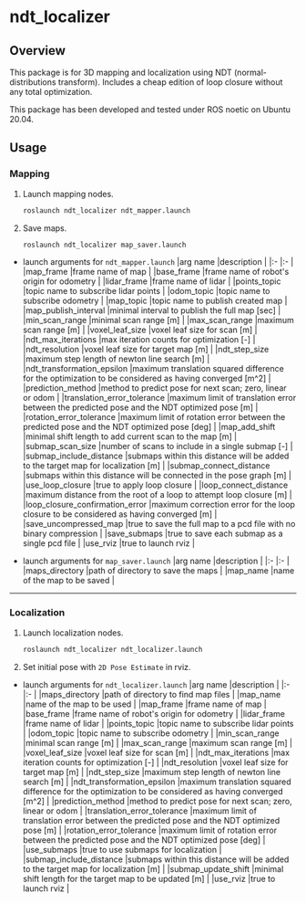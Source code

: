 # ndt_localizer

## Overview
This package is for 3D mapping and localization using NDT (normal-distributions transform).
Includes a cheap edition of loop closure without any total optimization.  

This package has been developed and tested under ROS noetic on Ubuntu 20.04.  

## Usage

### Mapping
1. Launch mapping nodes.
    ```bash
    roslaunch ndt_localizer ndt_mapper.launch
    ```

1. Save maps.
    ```bash
    roslaunch ndt_localizer map_saver.launch
    ```

- launch arguments for `ndt_mapper.launch`
    |arg name                           |description                                                                                                |
    |:-                                 |:-                                                                                                         |
    |map_frame                          |frame name of map                                                                                          |
    |base_frame                         |frame name of robot's origin for odometry                                                                  |
    |lidar_frame                        |frame name of lidar                                                                                        |
    |points_topic                       |topic name to subscribe lidar points                                                                       |
    |odom_topic                         |topic name to subscribe odometry                                                                           |
    |map_topic                          |topic name to publish created map                                                                          |
    |map_publish_interval               |minimal interval to publish the full map [sec]                                                             |
    |min_scan_range                     |minimal scan range [m]                                                                                     |
    |max_scan_range                     |maximum scan range [m]                                                                                     |
    |voxel_leaf_size                    |voxel leaf size for scan [m]                                                                               |
    |ndt_max_iterations                 |max iteration counts for optimization [-]                                                                  |
    |ndt_resolution                     |voxel leaf size for target map [m]                                                                         |
    |ndt_step_size                      |maximum step length of newton line search [m]                                                              |
    |ndt_transformation_epsilon         |maximum translation squared difference for the optimization to be considered as having converged [m^2]     |
    |prediction_method                  |method to predict pose for next scan; zero, linear or odom                                                 |
    |translation_error_tolerance        |maximum limit of translation error between the predicted pose and the NDT optimized pose [m]               |
    |rotation_error_tolerance           |maximum limit of rotation error between the predicted pose and the NDT optimized pose [deg]                |
    |map_add_shift                      |minimal shift length to add current scan to the map [m]                                                    |
    |submap_scan_size                   |number of scans to include in a single submap [-]                                                          |
    |submap_include_distance            |submaps within this distance will be added to the target map for localization [m]                          |
    |submap_connect_distance            |submaps within this distance will be connected in the pose graph [m]                                       |
    |use_loop_closure                   |true to apply loop closure                                                                                 |
    |loop_connect_distance              |maximum distance from the root of a loop to attempt loop closure [m]                                       |
    |loop_closure_confirmation_error    |maximum correction error for the loop closure to be considered as having converged [m]                     |
    |save_uncompressed_map              |true to save the full map to a pcd file with no binary compression                                         |
    |save_submaps                       |true to save each submap as a single pcd file                                                              |
    |use_rviz                           |true to launch rviz                                                                                        |

- launch arguments for `map_saver.launch`
    |arg name                           |description                                                                                                |
    |:-                                 |:-                                                                                                         |
    |maps_directory                     |path of directory to save the maps                                                                         |
    |map_name                           |name of the map to be saved                                                                                |

---

### Localization
1. Launch localization nodes.
    ```bash
    roslaunch ndt_localizer ndt_localizer.launch
    ```

2. Set initial pose with `2D Pose Estimate` in rviz.

- launch arguments for `ndt_localizer.launch`
    |arg name                           |description                                                                                                |
    |:-                                 |:-                                                                                                         |
    |maps_directory                     |path of directory to find map files                                                                        |
    |map_name                           |name of the map to be used                                                                                 |
    |map_frame                          |frame name of map                                                                                          |
    |base_frame                         |frame name of robot's origin for odometry                                                                  |
    |lidar_frame                        |frame name of lidar                                                                                        |
    |points_topic                       |topic name to subscribe lidar points                                                                       |
    |odom_topic                         |topic name to subscribe odometry                                                                           |
    |min_scan_range                     |minimal scan range [m]                                                                                     |
    |max_scan_range                     |maximum scan range [m]                                                                                     |
    |voxel_leaf_size                    |voxel leaf size for scan [m]                                                                               |
    |ndt_max_iterations                 |max iteration counts for optimization [-]                                                                  |
    |ndt_resolution                     |voxel leaf size for target map [m]                                                                         |
    |ndt_step_size                      |maximum step length of newton line search [m]                                                              |
    |ndt_transformation_epsilon         |maximum translation squared difference for the optimization to be considered as having converged [m^2]     |
    |prediction_method                  |method to predict pose for next scan; zero, linear or odom                                                 |
    |translation_error_tolerance        |maximum limit of translation error between the predicted pose and the NDT optimized pose [m]               |
    |rotation_error_tolerance           |maximum limit of rotation error between the predicted pose and the NDT optimized pose [deg]                |
    |use_submaps                        |true to use submaps for localization                                                                       |
    |submap_include_distance            |submaps within this distance will be added to the target map for localization [m]                          |
    |submap_update_shift                |minimal shift length for the target map to be updated [m]                                                  |
    |use_rviz                           |true to launch rviz                                                                                        |
